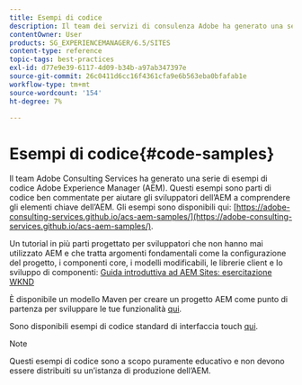 ```yaml
---
title: Esempi di codice
description: Il team dei servizi di consulenza Adobe ha generato una serie di esempi di codice Adobe Experience Manager.
contentOwner: User
products: SG_EXPERIENCEMANAGER/6.5/SITES
content-type: reference
topic-tags: best-practices
exl-id: d77e9e39-6117-4d09-b34b-a97ab347397e
source-git-commit: 26c0411d6cc16f4361cfa9e6b563eba0bfafab1e
workflow-type: tm+mt
source-wordcount: '154'
ht-degree: 7%

---
```


# Esempi di codice{#code-samples}

Il team Adobe Consulting Services ha generato una serie di esempi di codice Adobe Experience Manager (AEM). Questi esempi sono parti di codice ben commentate per aiutare gli sviluppatori dell’AEM a comprendere gli elementi chiave dell’AEM. Gli esempi sono disponibili qui: [https://adobe-consulting-services.github.io/acs-aem-samples/](https://adobe-consulting-services.github.io/acs-aem-samples/).

Un tutorial in più parti progettato per sviluppatori che non hanno mai utilizzato AEM e che tratta argomenti fondamentali come la configurazione del progetto, i componenti core, i modelli modificabili, le librerie client e lo sviluppo di componenti: [Guida introduttiva ad AEM Sites: esercitazione WKND](https://experienceleague.adobe.com/docs/experience-manager-learn/getting-started-wknd-tutorial-develop/overview.html?lang=en)

È disponibile un modello Maven per creare un progetto AEM come punto di partenza per sviluppare le tue funzionalità [qui](https://github.com/adobe/aem-project-archetype).

Sono disponibili esempi di codice standard di interfaccia touch [qui](/help/sites-developing/developing-components.md).

>[!NOTE]
>
>Questi esempi di codice sono a scopo puramente educativo e non devono essere distribuiti su un’istanza di produzione dell’AEM.
